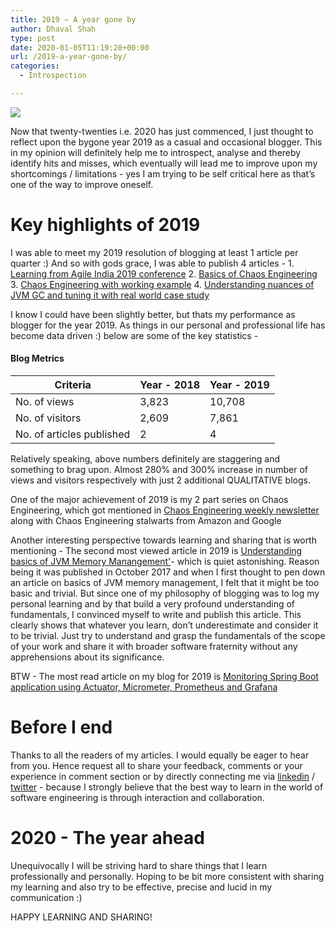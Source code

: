 ```yaml
---
title: 2019 – A year gone by
author: Dhaval Shah
type: post
date: 2020-01-05T11:19:28+00:00
url: /2019-a-year-gone-by/
categories:
  - Introspection

---
```


[![](http://dhaval-shah.com/wp-content/uploads/2020/01/my_reflection_mirror_quotes.jpg)](http://dhaval-shah.com/wp-content/uploads/2020/01/my_reflection_mirror_quotes.jpg)

Now that twenty-twenties i.e. 2020 has just commenced, I just thought to reflect upon the bygone year 2019 as a casual and occasional blogger. This in my opinion will definitely help me to introspect, analyse and thereby identify hits and misses, which eventually will lead me to improve upon my shortcomings / limitations - yes I am trying to be self critical here as that’s one of the way to improve oneself.

# Key highlights of 2019

I was able to meet my 2019 resolution of blogging at least 1 article per quarter :) And so with gods grace, I was able to publish 4 articles - 1. [Learning from Agile India 2019 conference](http://dhaval-shah.com/agile-india-2019-conference-learning-experience/) 2. [Basics of Chaos Engineering](http://dhaval-shah.com/chaos-engineering-a-quick-primer/) 3. [Chaos Engineering with working example](http://dhaval-shah.com/chaos-engineering-demonstration-with-working-example/) 4. [Understanding nuances of JVM GC and tuning it with real world case study](http://dhaval-shah.com/understanding-jvm-memory-management/)

I know I could have been slightly better, but thats my performance as blogger for the year 2019. As things in our personal and professional life has become data driven :) below are some of the key statistics -

#### Blog Metrics

| Criteria   | Year - 2018     | Year - 2019   |
| --------  | -------- | ------ |
| No. of views | 3,823 | 10,708 |
| No. of visitors | 2,609 | 7,861 |
| No. of articles published | 2 | 4 |

Relatively speaking, above numbers definitely are staggering and something to brag upon. Almost 280% and 300% increase in number of views and visitors respectively with just 2 additional QUALITATIVE blogs.

One of the major achievement of 2019 is my 2 part series on Chaos Engineering, which got mentioned in [Chaos Engineering weekly newsletter](https://medium.com/this-week-in-chaos/issue-9-august-6-2019-a410a8c21c23?sk=45d01cc4bd25e34af023cecd64402b2d) along with Chaos Engineering stalwarts from Amazon and Google

Another interesting perspective towards learning and sharing that is worth mentioning - The second most viewed article in 2019 is [Understanding basics of JVM Memory Manangement'](http://dhaval-shah.com/understanding-jvm-memory-management/)\- which is quiet astonishing. Reason being it was published in October 2017 and when I first thought to pen down an article on basics of JVM memory management, I felt that it might be too basic and trivial. But since one of my philosophy of blogging was to log my personal learning and by that build a very profound understanding of fundamentals, I convinced myself to write and publish this article. This clearly shows that whatever you learn, don’t underestimate and consider it to be trivial. Just try to understand and grasp the fundamentals of the scope of your work and share it with broader software fraternity without any apprehensions about its significance.

BTW - The most read article on my blog for 2019 is [Monitoring Spring Boot application using Actuator, Micrometer, Prometheus and Grafana](http://dhaval-shah.com/monitoring-spring-boot-application/)

Before I end
============

Thanks to all the readers of my articles. I would equally be eager to hear from you. Hence request all to share your feedback, comments or your experience in comment section or by directly connecting me via [linkedin](https://www.linkedin.com/in/dhavalshah201279/) / [twitter](https://twitter.com/dhaval201279) - because I strongly believe that the best way to learn in the world of software engineering is through interaction and collaboration.

2020 - The year ahead
=====================

Unequivocally I will be striving hard to share things that I learn professionally and personally. Hoping to be bit more consistent with sharing my learning and also try to be effective, precise and lucid in my communication :)

HAPPY LEARNING AND SHARING!